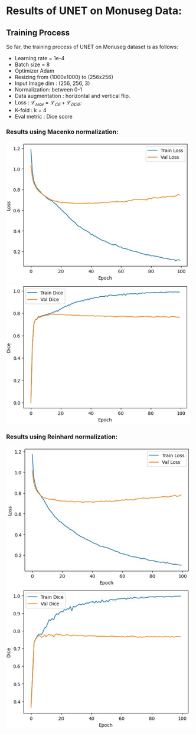 # Results of UNET on Monuseg Data: 

## Training Process
So far, the training process of UNET on Monuseg dataset is as follows:
- Learning rate = 1e-4
- Batch size = 8
- Optimizer Adam
- Resizing from (1000x1000) to (256x256)
- Input Image dim : (256, 256, 3)
- Normalization: between 0-1
- Data augmentation : horizontal and vertical flip.
- Loss : $ℒ_{𝑡𝑜𝑡𝑎𝑙}=ℒ_{𝐶𝐸}+ℒ_{𝐷𝐶𝐼𝐸}$
- K-fold : k = 4
- Eval metric : Dice score

### Results using Macenko normalization: 

<p float="left">
  <img src="Learning_curve_macenko.JPG" width="500" />
  <img src="dice_curve_macenko.JPG" width="500" /> 
</p>


### Results using Reinhard normalization: 

<p float="left">
  <img src="Learning_curve_reinhard.JPG" width="500" />
  <img src="dice_curve_reinhard.JPG" width="500" /> 
</p>


